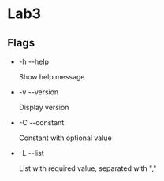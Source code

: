 # Lab3

## Flags
- -h --help

    Show help message
- -v --version 

    Display version
- -C --constant 

    Constant with optional value
- -L --list 

    List with required value, separated with ","
